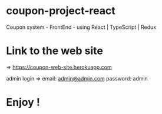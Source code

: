 # coupon-project-react
Coupon system - FrontEnd - using React | TypeScript | Redux 


# Link to the web site 
=> https://coupon-web-site.herokuapp.com

admin login => 
email: admin@admin.com
password: admin


# Enjoy !
